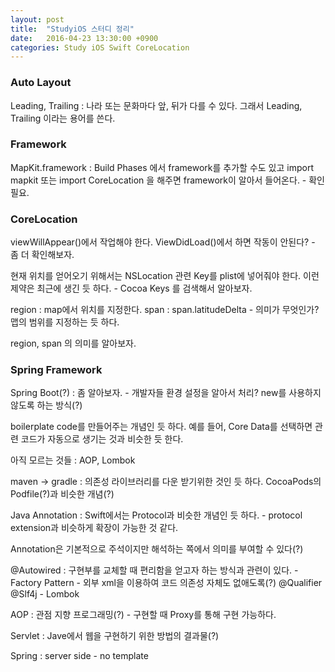 ```yaml
---
layout: post
title:  "StudyiOS 스터디 정리"
date:   2016-04-23 13:30:00 +0900
categories: Study iOS Swift CoreLocation
---
```



### Auto Layout

Leading, Trailing : 나라 또는 문화마다 앞, 뒤가 다를 수 있다. 그래서 Leading, Trailing 이라는 용어를 쓴다.

### Framework

MapKit.framework : Build Phases 에서 framework를 추가할 수도 있고 import mapkit 또는 import CoreLocation 을 해주면 framework이 알아서 들어온다. - 확인 필요.

### CoreLocation

viewWillAppear()에서 작업해야 한다. ViewDidLoad()에서 하면 작동이 안된다? - 좀 더 확인해보자.

현재 위치를 얻어오기 위해서는 NSLocation 관련 Key를 plist에 넣어줘야 한다. 이런 제약은 최근에 생긴 듯 하다. - Cocoa Keys 를 검색해서 알아보자.

region : map에서 위치를 지정한다.
span :  span.latitudeDelta - 의미가 무엇인가? 맵의 범위를 지정하는 듯 하다.

region, span 의 의미를 알아보자.

### Spring Framework

Spring Boot(?) : 좀 알아보자. - 개발자들 환경 설정을 알아서 처리? new를 사용하지 않도록 하는 방식(?)

boilerplate code를 만들어주는 개념인 듯 하다. 예를 들어, Core Data를 선택하면 관련 코드가 자동으로 생기는 것과 비슷한 듯 한다.

아직 모르는 것들 : AOP, Lombok

maven -> gradle : 의존성 라이브러리를 다운 받기위한 것인 듯 하다. CocoaPods의 Podfile(?)과 비슷한 개념(?)

Java Annotation : Swift에서는 Protocol과 비슷한 개념인 듯 하다. - protocol extension과 비슷하게 확장이 가능한 것 같다.

Annotation은 기본적으로 주석이지만 해석하는 쪽에서 의미를 부여할 수 있다(?)

@Autowired : 구현부를 교체할 때 편리함을 얻고자 하는 방식과 관련이 있다. - Factory Pattern - 외부 xml을 이용하여 코드 의존성 자체도 없애도록(?)
@Qualifier
@Slf4j - Lombok

AOP : 관점 지향 프로그래밍(?) - 구현할 때 Proxy를 통해 구현 가능하다.

Servlet : Jave에서 웹을 구현하기 위한 방법의 결과물(?)

Spring : server side - no template
